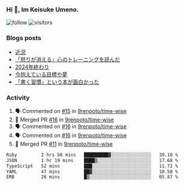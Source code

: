 ### Hi 👋, Im Keisuke Umeno.

<!--
**9renpoto/9renpoto** is a ✨ _special_ ✨ repository because its `README.md` (this file) appears on your GitHub profile.

Here are some ideas to get you started:

- 🔭 I’m currently working on ...
- 🌱 I’m currently learning ...
- 👯 I’m looking to collaborate on ...
- 🤔 I’m looking for help with ...
- 💬 Ask me about ...
- 📫 How to reach me: ...
- 😄 Pronouns: ...
- ⚡ Fun fact: ...
-->

![follow](https://img.shields.io/github/followers/9renpoto?label=Follow&style=social)
![visitors](https://komarev.com/ghpvc/?username=9renpoto&label=Profile%20views&color=0e75b6&style=flat)

### Blogs posts

<!-- BLOG-POST-LIST:START -->
- [近況](https://9renpoto.win/entry/2025/04/05/current_status)
- [「怒りが消える」心のトレーニングを読んだ](https://9renpoto.win/entry/2025/02/01/anger-management)
- [2024年終わり](https://9renpoto.win/entry/2024/12/31/2024-end)
- [今抱えている目標や夢](https://9renpoto.win/entry/2024/12/02/objective)
- [「書く習慣」という本が面白かった](https://9renpoto.win/entry/2024/11/11/leave_a_feeling_sad)
<!-- BLOG-POST-LIST:END -->

### Activity

<!--START_SECTION:activity-->
1. 🗣 Commented on [#15](https://github.com/9renpoto/time-wise/pull/15#issuecomment-3248191616) in [9renpoto/time-wise](https://github.com/9renpoto/time-wise)
2. 🎉 Merged PR [#16](https://github.com/9renpoto/time-wise/pull/16) in [9renpoto/time-wise](https://github.com/9renpoto/time-wise)
3. 🗣 Commented on [#16](https://github.com/9renpoto/time-wise/pull/16#issuecomment-3248160616) in [9renpoto/time-wise](https://github.com/9renpoto/time-wise)
4. 🗣 Commented on [#16](https://github.com/9renpoto/time-wise/pull/16#issuecomment-3248078396) in [9renpoto/time-wise](https://github.com/9renpoto/time-wise)
5. 🎉 Merged PR [#11](https://github.com/9renpoto/time-wise/pull/11) in [9renpoto/time-wise](https://github.com/9renpoto/time-wise)
<!--END_SECTION:activity-->

<!--START_SECTION:waka-->

```txt
Ruby         2 hrs 56 mins   █████████▓░░░░░░░░░░░░░░░   39.10 %
JSON         1 hr 19 mins    ████▒░░░░░░░░░░░░░░░░░░░░   17.68 %
TypeScript   52 mins         ███░░░░░░░░░░░░░░░░░░░░░░   11.72 %
YAML         47 mins         ██▓░░░░░░░░░░░░░░░░░░░░░░   10.58 %
ERB          26 mins         █▒░░░░░░░░░░░░░░░░░░░░░░░   05.87 %
```

<!--END_SECTION:waka-->
